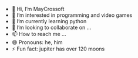 - 👋 Hi, I’m MayCrossoft
- 👀 I’m interested in programming and video games
- 🌱 I’m currently learning python
- 💞️ I’m looking to collaborate on ...
- 📫 How to reach me ...
- 😄 Pronouns: he, him
- ⚡ Fun fact: jupiter has over 120 moons

<!---
MayCrossoft/MayCrossoft is a ✨ special ✨ repository because its `README.md` (this file) appears on your GitHub profile.
You can click the Preview link to take a look at your changes.
--->
